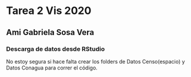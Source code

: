 # Tarea 2 Vis 2020
## Ami Gabriela Sosa Vera
### Descarga de datos desde RStudio

No estoy segura si hace falta crear los folders de Datos Censo(espacio) y Datos Conagua para correr el código. 

